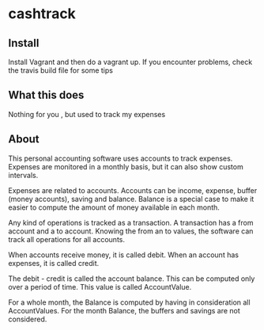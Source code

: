 cashtrack
=========

Install
-------

Install Vagrant and then do a vagrant up. If you encounter problems, check the travis build file for some tips





What this does
--------------
Nothing for you , but used to track my expenses


About
-----

This personal accounting software uses accounts to track expenses. Expenses are monitored in a monthly basis, but it can
also show custom intervals.

Expenses are related to accounts. Accounts can be income, expense, buffer (money accounts), saving and balance. Balance
is a special case to make it easier to compute the amount of money available in each month.

Any kind of operations is tracked as a  transaction. A transaction has a from account and a to account.  Knowing the
from an to values, the software can track all operations for all accounts.

When accounts receive money, it is called debit. When an account has expenses, it is called credit.

The debit - credit is called the account balance.  This can be computed only over a period of time. This value is called
AccountValue.

For a whole month, the Balance is computed by having in consideration all AccountValues.  For the month Balance,
the buffers and savings are not considered.


